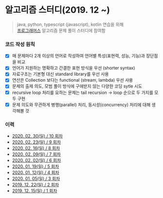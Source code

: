 # 알고리즘 스터디(2019. 12 ~)
> java, python, typescript (javascript), kotlin 연습을 위해  
> [프로그래머스](http://programmers.co.kr) 알고리즘 문제 풀이 스터디에 참여함

### 코드 작성 원칙 

- [x] 매 문제마다 2개 이상의 언어로 작성하여 언어별 특성(표현력, 성능, 기능)과 장단점을 비교
- [x] 언어가 지원하는 명확하고 간결한 표현 방식을 우선 (shorter syntax)
- [x] 자료구조는 기본형 대신 standard library를 우선 사용 
- [x] 연산은 Collection 보다는 functional (stream, lambda) 우선 사용
- [x] 문제의 출제 의도, 모범 풀이 방식에 구애받지 않는 다양한 코딩 sytle 시도
- [x] recursive loop 처리를 요하는 문제는 tail recursion -> loop 순으로 두 가지를 모두 구현
- [x] 문제 의도와 무관하게 병행(parallel) 처리, 동시성(concurrency) 처리에 대해 생각해볼 것

### 이력

* [2020. 02. 30(일) / 10 회차](./_10_/_note.md)  
* [2020. 02. 23(일) / 9 회차](./_09_/_note.md)  
* [2020. 02. 16(일) / 8 회차](./_08_/_note.md)  
* [2020. 02. 09(일) / 7 회차](./_07_/_note.md)  
* [2020. 02. 02(일) / 6 회차](./_06_/_note.md)  
* [2020. 01. 19(일) / 5 회차](./_05_/_note.md)  
* [2020. 01. 12(일) / 4 회차](./_04_/_note.md)  
* [2020. 01. 05(일) / 3 회차](./_03_/_note.md)  
* [2019. 12. 22(일) / 2 회차](./_02_/_note.md)  
* [2019. 12. 15(일) / 1 회차](./_01_/_note.md)  

